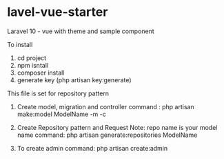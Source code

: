 # lavel-vue-starter
Laravel 10 - vue with theme and sample component

To install

1. cd project
2. npm isntall
3. composer install
4. generate key (php artisan key:generate)

This file is set for repository pattern
1. Create model, migration and controller
command : php artisan make:model ModelName -m -c

2. Create Repository pattern and Request
Note: repo name is your model name
command: php artisan generate:repositories ModelName

3. To create admin
command: php artisan create:admin
